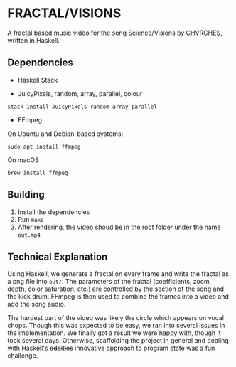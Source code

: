 # FRACTAL/VISIONS

A fractal based music video for the song Science/Visions by CHVRCHES, written in Haskell.

## Dependencies

- Haskell Stack

- JuicyPixels, random, array, parallel, colour

```
stack install JuicyPixels random array parallel
```

- FFmpeg

On Ubuntu and Debian-based systems:
```
sudo apt install ffmpeg
```

On macOS
```
brew install ffmpeg
```

## Building

1. Install the dependencies
2. Run `make`
3. After rendering, the video shoud be in the root folder under the name `out.mp4`

## Technical Explanation

Using Haskell, we generate a fractal on every frame and write the fractal as a png file into `out/`. The parameters of the fractal (coefficients, zoom, depth, color saturation, etc.) are controlled by the section of the song and the kick drum. FFmpeg is then used to combine the frames into a video and add the song audio.

The hardest part of the video was likely the circle which appears on vocal chops. Though this was expected to be easy, we ran into several issues in the implementation. We finally got a result we were happy with, though it took several days. Otherwise, scaffolding the project in general and dealing with Haskell's ~~oddities~~ innovative approach to program state was a fun challenge.